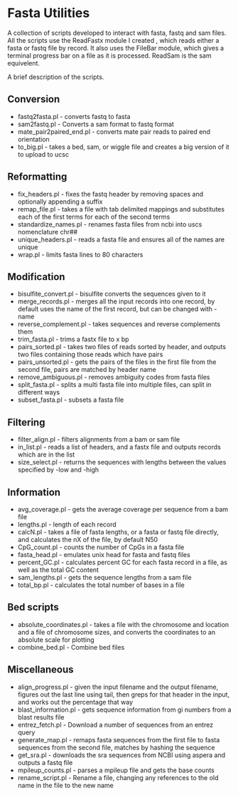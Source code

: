 # Fasta Utilities #

A collection of scripts developed to interact with fasta, fastq and sam files.  
All the scripts use the ReadFastx module I created , which reads either a fasta 
or fastq file by record.  It also uses the FileBar module, which gives 
a terminal progress bar on a file as it is processed.  ReadSam is the sam 
equivelent.

A brief description of the scripts.

## Conversion ##
* fastq2fasta.pl -  converts fastq to fasta
* sam2fastq.pl - Converts a sam format to fastq format
* mate_pair2paired_end.pl - converts mate pair reads to paired end orientation
* to_big.pl -  takes a bed, sam, or wiggle file and creates a big version of it 
  to upload to ucsc

## Reformatting ##
* fix_headers.pl -  fixes the fastq header by removing spaces and optionally 
  appending a suffix
* remap_file.pl - takes a file with tab delimited mappings and substitutes 
  each of the first terms for each of the second terms
* standardize_names.pl - renames fasta files from ncbi into uscs nomenclature 
  chr##
* unique_headers.pl -  reads a fasta file and ensures all of the names are 
  unique
* wrap.pl - limits fasta lines to 80 characters

## Modification ##
* bisulfite_convert.pl -  bisulfite converts the sequences given to it
* merge_records.pl - merges all the input records into one record, by default 
  uses the name of the first record, but can be changed with -name
* reverse_complement.pl - takes sequences and reverse complements them
* trim_fasta.pl - trims a fastx file to x bp
* pairs_sorted.pl - takes two files of reads sorted by header, and outputs two 
  files containing those reads which have pairs
* pairs_unsorted.pl -  gets the pairs of the files in the first file from the 
  second file, pairs are matched by header name
* remove_ambiguous.pl - removes ambiguity codes from fasta files
* split_fasta.pl - splits a multi fasta file into multiple files, can split in 
  different ways
* subset_fasta.pl - subsets a fasta file

## Filtering ##
* filter_align.pl - filters alignments from a bam or sam file
* in_list.pl - reads a list of headers, and a fastx file and outputs records 
  which are in the list
* size_select.pl - returns the sequences with lengths between the values 
  specified by -low and -high

## Information ##
* avg_coverage.pl - gets the average coverage per sequence from a bam file
* lengths.pl - length of each record
* calcN.pl - takes a file of fasta lengths, or a fasta or fastq file directly, 
  and calculates the nX of the file, by default N50
* CpG_count.pl -  counts the number of CpGs in a fasta file
* fasta_head.pl -  emulates unix head for fasta and fastq files
* percent_GC.pl - calculates percent GC for each fasta record in a file, as 
  well as the total GC content
* sam_lengths.pl -  gets the sequence lengths from a sam file
* total_bp.pl -  calculates the total number of bases in a file

## Bed scripts ##
* absolute_coordinates.pl -  takes a file with the chromosome and location and 
  a file of chromosome sizes, and converts the coordinates to an absolute scale 
  for plotting
* combine_bed.pl - Combine bed files

## Miscellaneous ##
* align_progress.pl - given the input filename and the output filename, figures 
  out the last line using tail, then greps for that header in the input, and 
  works out the percentage that way
* blast_information.pl - gets sequence information from gi numbers from a blast 
  results file
* entrez_fetch.pl - Download a number of sequences from an entrez query
* generate_map.pl - remaps fasta sequences from the first file to fasta 
  sequences from the second file, matches by hashing the sequence
* get_sra.pl -  downloads the sra sequences from NCBI using aspera and outputs 
  a fastq file
* mpileup_counts.pl - parses a mpileup file and gets the base counts
* rename_script.pl - Rename a file, changing any references to the old name in 
  the file to the new name
